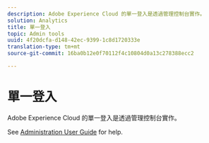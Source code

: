 ```yaml
---
description: Adobe Experience Cloud 的單一登入是透過管理控制台實作。
solution: Analytics
title: 單一登入
topic: Admin tools
uuid: 4f20dcfa-d148-42ec-9399-1c8d1720333e
translation-type: tm+mt
source-git-commit: 16ba0b12e0f70112f4c10804d0a13c278388ecc2

---
```



# 單一登入

Adobe Experience Cloud 的單一登入是透過管理控制台實作。

See [Administration User Guide](https://helpx.adobe.com/enterprise/managing/user-guide.html) for help.
